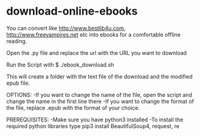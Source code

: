 # download-online-ebooks
You can convert like http://www.bestlib4u.com, http://www.freevampires.net etc into ebooks for a comfortable offline reading.

Open the .py file and replace the url with the URL you want to download

Run the Script with
$ ./ebook_download.sh

This will create a folder with the text file of the download and the modified epub file.

OPTIONS:
-If you want to change the name of the file, open the script and change the name in the first line there
-If you want to change the format of the file, replace .epub with the format of your choice.

PREREQUISITES:
-Make sure you have python3 installed
-To install the required python libraries type
pip3 install BeautifulSoup4, request, re
